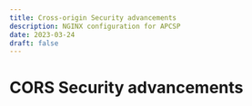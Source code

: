 ```yaml
---
title: Cross-origin Security advancements
description: NGINX configuration for APCSP
date: 2023-03-24
draft: false
---
```


# CORS Security advancements 